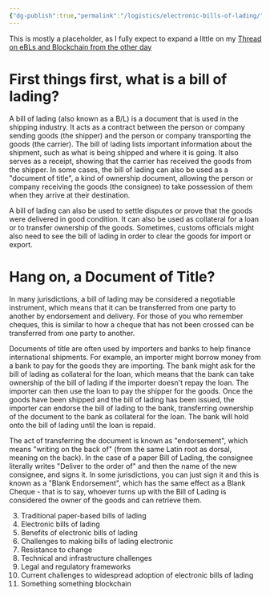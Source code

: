 ```yaml
---
{"dg-publish":true,"permalink":"/logistics/electronic-bills-of-lading/"}
---
```


This is mostly a placeholder, as I fully expect to expand a little on my [Thread on eBLs and Blockchain from the other day](https://mas.to/@moof/109432125072460279)

# First things first, what is a bill of lading?
A bill of lading (also known as a B/L) is a document that is used in the shipping industry. It acts as a contract between the person or company sending goods (the shipper) and the person or company transporting the goods (the carrier). The bill of lading lists important information about the shipment, such as what is being shipped and where it is going. It also serves as a receipt, showing that the carrier has received the goods from the shipper. In some cases, the bill of lading can also be used as a "document of title", a kind of ownership document, allowing the person or company receiving the goods (the consignee) to take possession of them when they arrive at their destination.

A bill of lading can also be used to settle disputes or prove that the goods were delivered in good condition. It can also be used as collateral for a loan or to transfer ownership of the goods. Sometimes, customs officials might also need to see the bill of lading in order to clear the goods for import or export.

# Hang on, a Document of Title?
In many jurisdictions, a bill of lading may be considered a negotiable instrument, which means that it can be transferred from one party to another by endorsement and delivery. For those of you who remember cheques, this is similar to how a cheque that has not been crossed can be transferred from one party to another.

Documents of title are often used by importers and banks to help finance international shipments. For example, an importer might borrow money from a bank to pay for the goods they are importing. The bank might ask for the bill of lading as collateral for the loan, which means that the bank can take ownership of the bill of lading if the importer doesn't repay the loan. The importer can then use the loan to pay the shipper for the goods. Once the goods have been shipped and the bill of lading has been issued, the importer can endorse the bill of lading to the bank, transferring ownership of the document to the bank as collateral for the loan. The bank will hold onto the bill of lading until the loan is repaid.

The act of transferring the document is known as "endorsement", which means "writing on the back of" (from the same Latin root as dorsal, meaning on the back). In the case of a paper Bill of Lading, the consignee literally writes "Deliver to the order of" and then the name of the new consignee, and signs it. In some jurisdictions, you can just sign it and this is known as a "Blank Endorsement", which has the same effect as a Blank Cheque - that is to say, whoever turns up with the Bill of Lading is considered the owner of the goods and can retrieve them.

3.  Traditional paper-based bills of lading
4.  Electronic bills of lading
5.  Benefits of electronic bills of lading
6.  Challenges to making bills of lading electronic
7.  Resistance to change
8.  Technical and infrastructure challenges
9.  Legal and regulatory frameworks
10.  Current challenges to widespread adoption of electronic bills of lading
11. Something something blockchain